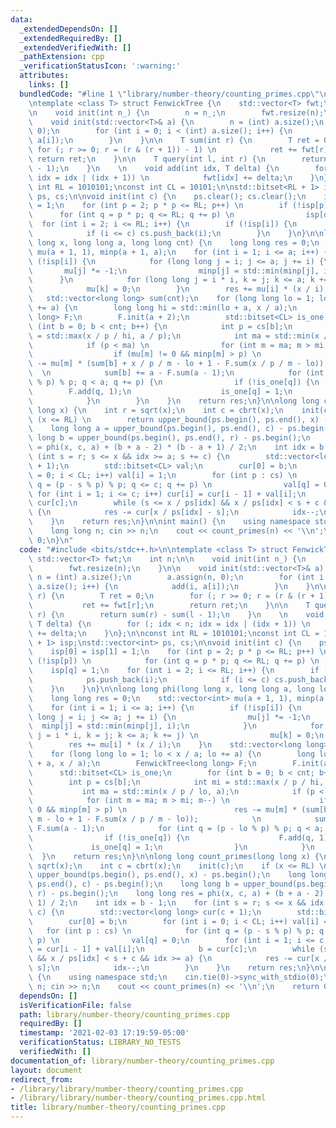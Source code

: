 ```yaml
---
data:
  _extendedDependsOn: []
  _extendedRequiredBy: []
  _extendedVerifiedWith: []
  _pathExtension: cpp
  _verificationStatusIcon: ':warning:'
  attributes:
    links: []
  bundledCode: "#line 1 \"library/number-theory/counting_primes.cpp\"\n#include <bits/stdc++.h>\n\
    \ntemplate <class T> struct FenwickTree {\n    std::vector<T> fwt;\n    int n;\n\
    \n    void init(int n_) {\n        n = n_;\n        fwt.resize(n);\n    }\n\n\
    \    void init(std::vector<T>& a) {\n        n = (int) a.size();\n        a.assign(n,\
    \ 0);\n        for (int i = 0; i < (int) a.size(); i++) {\n            add(i,\
    \ a[i]);\n        }\n    }\n\n    T sum(int r) {\n        T ret = 0;\n       \
    \ for (; r >= 0; r = (r & (r + 1)) - 1) \n            ret += fwt[r];\n       \
    \ return ret;\n    }\n\n    T query(int l, int r) {\n        return sum(r) - sum(l\
    \ - 1);\n    }\n    \n    void add(int idx, T delta) {\n        for (; idx < n;\
    \ idx = idx | (idx + 1)) \n            fwt[idx] += delta;\n    }\n};\n\nconst\
    \ int RL = 1010101;\nconst int CL = 10101;\n\nstd::bitset<RL + 1> isp;\nstd::vector<int>\
    \ ps, cs;\n\nvoid init(int c) {\n    ps.clear(); cs.clear();\n    isp[0] = isp[1]\
    \ = 1;\n    for (int p = 2; p * p <= RL; p++) \n        if (!isp[p]) \n      \
    \      for (int q = p * p; q <= RL; q += p) \n                isp[q] = 1;\n  \
    \  for (int i = 2; i <= RL; i++) {\n        if (!isp[i]) {\n            ps.push_back(i);\n\
    \            if (i <= c) cs.push_back(i);\n        }\n    }\n}\n\nlong long phi(long\
    \ long x, long long a, long long cnt) {\n    long long res = 0;\n    std::vector<int>\
    \ mu(a + 1, 1), minp(a + 1, a);\n    for (int i = 1; i <= a; i++) {\n        if\
    \ (!isp[i]) {\n            for (long long j = i; j <= a; j += i) {\n         \
    \       mu[j] *= -1;\n                minp[j] = std::min(minp[j], i);\n      \
    \      }\n            for (long long j = i * i, k = j; k <= a; k += j) \n    \
    \            mu[k] = 0;\n        }\n        res += mu[i] * (x / i);\n    }\n \
    \   std::vector<long long> sum(cnt);\n    for (long long lo = 1; lo < x / a; lo\
    \ += a) {\n        long long hi = std::min(lo + a, x / a);\n        FenwickTree<long\
    \ long> F;\n        F.init(a + 2);\n        std::bitset<CL> is_one;\n        for\
    \ (int b = 0; b < cnt; b++) {\n            int p = cs[b];\n            int mi\
    \ = std::max(x / p / hi, a / p);\n            int ma = std::min(x / p / lo, a);\n\
    \            if (p < ma) \n                for (int m = ma; m > mi; m--) \n  \
    \                  if (mu[m] != 0 && minp[m] > p) \n                        res\
    \ -= mu[m] * (sum[b] + x / p / m - lo + 1 - F.sum(x / p / m - lo));          \
    \  \n            sum[b] += a - F.sum(a - 1);\n            for (int q = (p - lo\
    \ % p) % p; q < a; q += p) {\n                if (!is_one[q]) {\n            \
    \        F.add(q, 1);\n                    is_one[q] = 1;\n                }\n\
    \            }\n        }\n    }\n    return res;\n}\n\nlong long count_primes(long\
    \ long x) {\n    int r = sqrt(x);\n    int c = cbrt(x);\n    init(c);\n    if\
    \ (x <= RL) \n        return upper_bound(ps.begin(), ps.end(), x) - ps.begin();\n\
    \    long long a = upper_bound(ps.begin(), ps.end(), c) - ps.begin();\n    long\
    \ long b = upper_bound(ps.begin(), ps.end(), r) - ps.begin();\n    long long res\
    \ = phi(x, c, a) + (b + a - 2) * (b - a + 1) / 2;\n    int idx = b - 1;\n    for\
    \ (int s = r; s <= x && idx >= a; s += c) {\n        std::vector<long long> cur(c\
    \ + 1);\n        std::bitset<CL> val;\n        cur[0] = b;\n        for (int i\
    \ = 0; i < CL; i++) val[i] = 1;\n        for (int p : cs) \n            for (int\
    \ q = (p - s % p) % p; q <= c; q += p) \n                val[q] = 0;\n       \
    \ for (int i = 1; i <= c; i++) cur[i] = cur[i - 1] + val[i];\n            b =\
    \ cur[c];\n        while (s <= x / ps[idx] && x / ps[idx] < s + c && idx >= a)\
    \ {\n            res -= cur[x / ps[idx] - s];\n            idx--;\n        }\n\
    \    }\n    return res;\n}\n\nint main() {\n    using namespace std;\n    cin.tie(0)->sync_with_stdio(0);\n\
    \    long long n; cin >> n;\n    cout << count_primes(n) << '\\n';\n    return\
    \ 0;\n}\n"
  code: "#include <bits/stdc++.h>\n\ntemplate <class T> struct FenwickTree {\n   \
    \ std::vector<T> fwt;\n    int n;\n\n    void init(int n_) {\n        n = n_;\n\
    \        fwt.resize(n);\n    }\n\n    void init(std::vector<T>& a) {\n       \
    \ n = (int) a.size();\n        a.assign(n, 0);\n        for (int i = 0; i < (int)\
    \ a.size(); i++) {\n            add(i, a[i]);\n        }\n    }\n\n    T sum(int\
    \ r) {\n        T ret = 0;\n        for (; r >= 0; r = (r & (r + 1)) - 1) \n \
    \           ret += fwt[r];\n        return ret;\n    }\n\n    T query(int l, int\
    \ r) {\n        return sum(r) - sum(l - 1);\n    }\n    \n    void add(int idx,\
    \ T delta) {\n        for (; idx < n; idx = idx | (idx + 1)) \n            fwt[idx]\
    \ += delta;\n    }\n};\n\nconst int RL = 1010101;\nconst int CL = 10101;\n\nstd::bitset<RL\
    \ + 1> isp;\nstd::vector<int> ps, cs;\n\nvoid init(int c) {\n    ps.clear(); cs.clear();\n\
    \    isp[0] = isp[1] = 1;\n    for (int p = 2; p * p <= RL; p++) \n        if\
    \ (!isp[p]) \n            for (int q = p * p; q <= RL; q += p) \n            \
    \    isp[q] = 1;\n    for (int i = 2; i <= RL; i++) {\n        if (!isp[i]) {\n\
    \            ps.push_back(i);\n            if (i <= c) cs.push_back(i);\n    \
    \    }\n    }\n}\n\nlong long phi(long long x, long long a, long long cnt) {\n\
    \    long long res = 0;\n    std::vector<int> mu(a + 1, 1), minp(a + 1, a);\n\
    \    for (int i = 1; i <= a; i++) {\n        if (!isp[i]) {\n            for (long\
    \ long j = i; j <= a; j += i) {\n                mu[j] *= -1;\n              \
    \  minp[j] = std::min(minp[j], i);\n            }\n            for (long long\
    \ j = i * i, k = j; k <= a; k += j) \n                mu[k] = 0;\n        }\n\
    \        res += mu[i] * (x / i);\n    }\n    std::vector<long long> sum(cnt);\n\
    \    for (long long lo = 1; lo < x / a; lo += a) {\n        long long hi = std::min(lo\
    \ + a, x / a);\n        FenwickTree<long long> F;\n        F.init(a + 2);\n  \
    \      std::bitset<CL> is_one;\n        for (int b = 0; b < cnt; b++) {\n    \
    \        int p = cs[b];\n            int mi = std::max(x / p / hi, a / p);\n \
    \           int ma = std::min(x / p / lo, a);\n            if (p < ma) \n    \
    \            for (int m = ma; m > mi; m--) \n                    if (mu[m] !=\
    \ 0 && minp[m] > p) \n                        res -= mu[m] * (sum[b] + x / p /\
    \ m - lo + 1 - F.sum(x / p / m - lo));            \n            sum[b] += a -\
    \ F.sum(a - 1);\n            for (int q = (p - lo % p) % p; q < a; q += p) {\n\
    \                if (!is_one[q]) {\n                    F.add(q, 1);\n       \
    \             is_one[q] = 1;\n                }\n            }\n        }\n  \
    \  }\n    return res;\n}\n\nlong long count_primes(long long x) {\n    int r =\
    \ sqrt(x);\n    int c = cbrt(x);\n    init(c);\n    if (x <= RL) \n        return\
    \ upper_bound(ps.begin(), ps.end(), x) - ps.begin();\n    long long a = upper_bound(ps.begin(),\
    \ ps.end(), c) - ps.begin();\n    long long b = upper_bound(ps.begin(), ps.end(),\
    \ r) - ps.begin();\n    long long res = phi(x, c, a) + (b + a - 2) * (b - a +\
    \ 1) / 2;\n    int idx = b - 1;\n    for (int s = r; s <= x && idx >= a; s +=\
    \ c) {\n        std::vector<long long> cur(c + 1);\n        std::bitset<CL> val;\n\
    \        cur[0] = b;\n        for (int i = 0; i < CL; i++) val[i] = 1;\n     \
    \   for (int p : cs) \n            for (int q = (p - s % p) % p; q <= c; q +=\
    \ p) \n                val[q] = 0;\n        for (int i = 1; i <= c; i++) cur[i]\
    \ = cur[i - 1] + val[i];\n            b = cur[c];\n        while (s <= x / ps[idx]\
    \ && x / ps[idx] < s + c && idx >= a) {\n            res -= cur[x / ps[idx] -\
    \ s];\n            idx--;\n        }\n    }\n    return res;\n}\n\nint main()\
    \ {\n    using namespace std;\n    cin.tie(0)->sync_with_stdio(0);\n    long long\
    \ n; cin >> n;\n    cout << count_primes(n) << '\\n';\n    return 0;\n}"
  dependsOn: []
  isVerificationFile: false
  path: library/number-theory/counting_primes.cpp
  requiredBy: []
  timestamp: '2021-02-03 17:19:59-05:00'
  verificationStatus: LIBRARY_NO_TESTS
  verifiedWith: []
documentation_of: library/number-theory/counting_primes.cpp
layout: document
redirect_from:
- /library/library/number-theory/counting_primes.cpp
- /library/library/number-theory/counting_primes.cpp.html
title: library/number-theory/counting_primes.cpp
---
```

